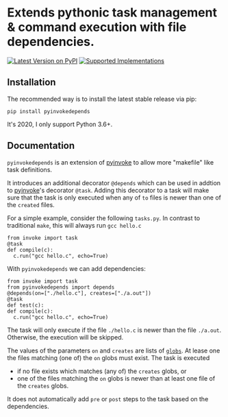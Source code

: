 # Extends pythonic task management & command execution with file dependencies.

>
 
[![Latest Version on PyPI](https://img.shields.io/pypi/v/pyinvokedepends.svg)](https://pypi.python.org/pypi/pyinvokedepends/)
[![Supported Implementations](https://img.shields.io/pypi/pyversions/pyinvokedepends.svg)](https://pypi.python.org/pypi/pyinvokedepends/)

## Installation

The recommended way is to install the latest stable release via pip:
```
pip install pyinvokedepends
```

It's 2020, I only support Python 3.6+.

## Documentation

`pyinvokedepends` is an extension of [pyinvoke](https://www.pyinvoke.org/) to allow more "makefile" like task definitions.

It introduces an additional decorator `@depends` which can be used in addtion to [pyinvoke](https://www.pyinvoke.org/)'s decorator `@task`. Adding this decorator to a task will make sure that the task is only executed when any of `to` files is newer than one of the `created` files.

For a simple example, consider the following `tasks.py`. In contrast to traditional `make`, this will always run `gcc hello.c`

```
from invoke import task
@task
def compile(c):
  c.run("gcc hello.c", echo=True)
```

With `pyinvokedepends` we can add dependencies:

```
from invoke import task
from pyinvokedepends import depends
@depends(on=["./hello.c"], creates=["./a.out"])
@task
def test(c):
def compile(c):
  c.run("gcc hello.c", echo=True)
```

The task will only execute if the file `./hello.c` is newer than the file `./a.out`. Otherwise, the execution will be skipped.

The values of the parameters `on` and `creates` are lists of [`globs`](https://docs.python.org/3/library/glob.html). At lease one the files matching (one of) the `on` globs must exist. The task is executed
+ if no file exists which matches (any of) the `creates` globs, or
+ one of the files matching the `on` globs is newer than at least one file of the `creates` globs.

It does not automatically add `pre` or `post` steps to the task based on the dependencies.
